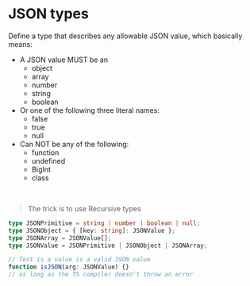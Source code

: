 # JSON types

Define a type that describes any allowable JSON value, which basically means:

- A JSON value MUST be an
  - object
  - array
  - number
  - string
  - boolean
- Or one of the following three literal names:
  - false
  - true
  - null
- Can NOT be any of the following:
  - function
  - undefined
  - BigInt
  - class

<br>

> The trick is to use Recursive types

```ts
type JSONPrimitive = string | number | boolean | null;
type JSONObject = { [key: string]: JSONValue };
type JSONArray = JSONValue[];
type JSONValue = JSONPrimitive | JSONObject | JSONArray;

// Test is a value is a valid JSON value
function isJSON(arg: JSONValue) {}
// as long as the TS compiler doesn't throw an error
```
